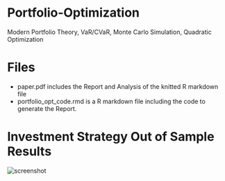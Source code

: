 # Portfolio-Optimization
Modern Portfolio Theory, VaR/CVaR, Monte Carlo Simulation, Quadratic Optimization

# Files
- paper.pdf includes the Report and Analysis of the knitted R markdown file
- portfolio_opt_code.rmd is a R markdown file including the code to generate the Report.

# Investment Strategy Out of Sample Results

![screenshot](https://user-images.githubusercontent.com/38846737/86523515-b65b3500-be3b-11ea-9f8a-db2dc9bb3c2b.png)
